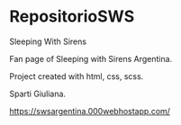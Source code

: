 # RepositorioSWS
Sleeping With Sirens 


Fan page of Sleeping with Sirens Argentina.

Project created with html, css, scss.
 
Sparti Giuliana.

https://swsargentina.000webhostapp.com/

